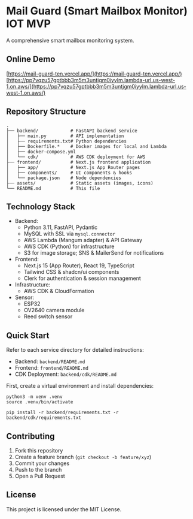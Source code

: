 # Mail Guard (Smart Mailbox Monitor) IOT MVP

A comprehensive smart mailbox monitoring system.

## Online Demo

[https://mail-guard-ten.vercel.app/](https://mail-guard-ten.vercel.app/)
[https://pp7vqzu57gptbbb3m5m3untjgm0iyylm.lambda-url.us-west-1.on.aws/](https://pp7vqzu57gptbbb3m5m3untjgm0iyylm.lambda-url.us-west-1.on.aws/)

## Repository Structure

```
.
├── backend/            # FastAPI backend service
│   ├── main.py         # API implementation
│   ├── requirements.txt# Python dependencies
│   ├── Dockerfile.*    # Docker images for local and Lambda
│   ├── docker-compose.yml
│   └── cdk/            # AWS CDK deployment for AWS
├── frontend/           # Next.js frontend application
│   ├── app/            # Next.js App Router pages
│   ├── components/     # UI components & hooks
│   └── package.json    # Node dependencies
├── assets/             # Static assets (images, icons)
└── README.md           # This file
```

## Technology Stack

- Backend:
  - Python 3.11, FastAPI, Pydantic
  - MySQL with SSL via `mysql.connector`
  - AWS Lambda (Mangum adapter) & API Gateway
  - AWS CDK (Python) for infrastructure
  - S3 for image storage; SNS & MailerSend for notifications
- Frontend:
  - Next.js 15 (App Router), React 19, TypeScript
  - Tailwind CSS & shadcn/ui components
  - Clerk for authentication & session management
- Infrastructure:
  - AWS CDK & CloudFormation
- Sensor:
  - ESP32
  - OV2640 camera module
  - Reed switch sensor

## Quick Start

Refer to each service directory for detailed instructions:

- Backend: `backend/README.md`
- Frontend: `frontend/README.md`
- CDK Deployment: `backend/cdk/README.md`

First, create a virtual environment and install dependencies:

```
python3 -m venv .venv
source .venv/bin/activate

pip install -r backend/requirements.txt -r backend/cdk/requirements.txt
```

## Contributing

1. Fork this repository
2. Create a feature branch (`git checkout -b feature/xyz`)
3. Commit your changes
4. Push to the branch
5. Open a Pull Request

## License

This project is licensed under the MIT License.
